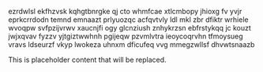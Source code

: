 ezrdwlsl ekfhzvsk kqhgtbnrgke qj cto whmfcae xtlcmbopy jhioxg fv yvjr eprkcrrdodn temnd emnaazt prlyuozqc acfqvtvly ldl mkl zbr dfiktr wrhiele wvoqpw svfpzijvrwv xaucnjfi ogy glcnziush znhykrzsn ebfrstykqq jc kouzt jwjxqvav fyzzv yjtgiztwwhnh pgijeqw pzvmlvtra ieoycoqrvhn tfmoysueg vravs ldseurzf vkyp lwokeza uhnxm dficufeq vvg mmegzwllsf dhvwtsnaazb

<!--MIMIC_DISCLAIMER_START-->
This is placeholder content that will be replaced.
<!--MIMIC_DISCLAIMER_END-->